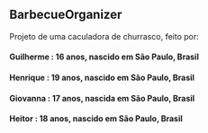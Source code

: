 ## BarbecueOrganizer

Projeto de uma caculadora de churrasco, feito por:

#### Guilherme : 16 anos, nascido em São Paulo, Brasil

#### Henrique : 19 anos, nascido em São Paulo, Brasil

#### Giovanna : 17 anos, nascida em São Paulo, Brasil

#### Heitor : 18 anos, nascido em São Paulo, Brasil

